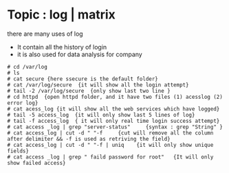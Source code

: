 # Topic  : log | matrix

there are many uses of log 
*  It contain all the history of login 
*  it is also used for data analysis for company 
```
# cd /var/log
# ls
# cat secure {here ssecure is the default folder}
# cat /var/log/secure  {it will show all the login attempt}
# tail -2 /var/log/secure  {only show last two line }
# cd httpd  {open httpd folder, and it have two files (1) acesslog (2) error log}
# cat acess_log {it will show all the web services which have logged}
# tail -5 access_log  {it will only show last 5 lines of log}
# tail -f access_log  { it will only real time login success attempt}
# cat access _log | grep "server-status"     {syntax : grep "String" }
# cat access_log | cut -d " "-f     {cut will remove all the column after delimiter && -f is used as retriving the field}
# cat access_log | cut -d " "-f | uniq    {it will only show unique fields}
# cat access _log | grep " faild password for root"   {It will only show failed access}

```
